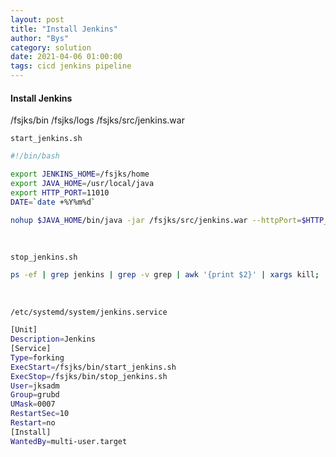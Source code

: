 ```yaml
---
layout: post
title: "Install Jenkins"
author: "Bys"
category: solution
date: 2021-04-06 01:00:00
tags: cicd jenkins pipeline
---
```


#### Install Jenkins
/fsjks/bin
/fsjks/logs
/fsjks/src/jenkins.war

`start_jenkins.sh`
```bash
#!/bin/bash

export JENKINS_HOME=/fsjks/home
export JAVA_HOME=/usr/local/java
export HTTP_PORT=11010
DATE=`date +%Y%m%d`

nohup $JAVA_HOME/bin/java -jar /fsjks/src/jenkins.war --httpPort=$HTTP_PORT --sessionTimeout=120 -XX:+AggressiveOpts >> /fsjks/logs/jenkins_$DATE.log 2>&1 &
```
<br>


`stop_jenkins.sh`
```bash
ps -ef | grep jenkins | grep -v grep | awk '{print $2}' | xargs kill;
```
<br>



`/etc/systemd/system/jenkins.service`
```bash
[Unit]
Description=Jenkins
[Service]
Type=forking
ExecStart=/fsjks/bin/start_jenkins.sh
ExecStop=/fsjks/bin/stop_jenkins.sh
User=jksadm
Group=grubd
UMask=0007
RestartSec=10
Restart=no
[Install]
WantedBy=multi-user.target
```
<br>